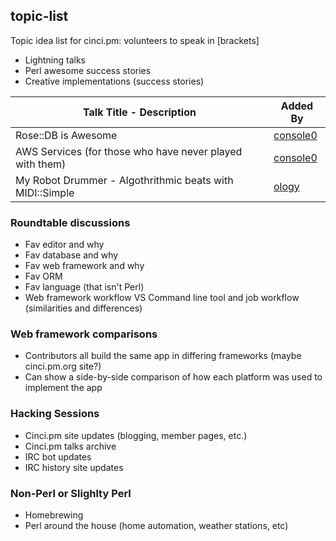 ## topic-list

Topic idea list for cinci.pm: volunteers to speak in [brackets]

 * Lightning talks
 * Perl awesome success stories
 * Creative implementations  (success stories)

| Talk Title - Description                                              | Added By                                |
|-----------------------------------------------------------------------|-----------------------------------------|
| Rose::DB is Awesome                                                   | [console0](https://github.com/console0) |
| AWS Services (for those who have never played with them)              | [console0](https://github.com/console0) |
| My Robot Drummer - Algothrithmic beats with MIDI::Simple              | [ology](https://github.com/ology)       |


### Roundtable discussions
 
 * Fav editor and why
 * Fav database and why
 * Fav web framework and why
 * Fav ORM
 * Fav language (that isn't Perl)
 * Web framework workflow VS Command line tool and job workflow (similarities and differences)

### Web framework comparisons

 * Contributors all build the same app in differing frameworks (maybe cinci.pm.org site?)
 * Can show a side-by-side comparison of how each platform was used to implement the app

### Hacking Sessions

 * Cinci.pm site updates (blogging, member pages, etc.)
 * Cinci.pm talks archive
 * IRC bot updates
 * IRC history site updates

### Non-Perl or Slighlty Perl

 * Homebrewing
 * Perl around the house (home automation, weather stations, etc)
 
